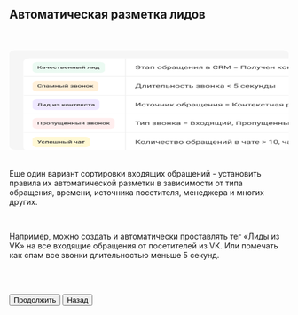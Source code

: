 ## Автоматическая разметка лидов

<br>
<br>

<img src="7ScreenImage.png" alt="" width="100%" height="180px"/>

<br>
<br>

Еще один вариант сортировки входящих обращений - установить правила их автоматической разметки в зависимости от типа обращения, времени, источника посетителя, менеджера и многих других. 

<br>

Например, можно создать и автоматически проставлять тег «Лиды из VK» на все входящие обращения от посетителей из VK. Или помечать как спам все звонки длительностью меньше 5 секунд. 

<br>
<br>

<button b_to="/calltracking/8Screen.md" b_type="fill" b_theme="primary">Продолжить</button>
<button b_to="/calltracking/6Screen.md" b_type="outline" b_theme="secondary">Назад</button>